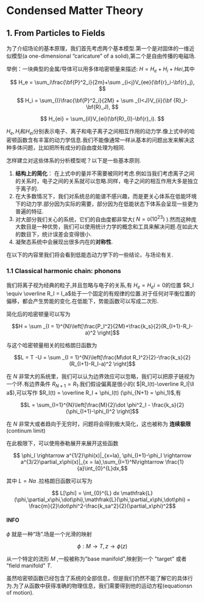 # Condensed Matter Theory

## 1. From Particles to Fields

为了介绍场论的基本原理，我们首先考虑两个基本模型.第一个是对固体的一维近似模型(a one-dimensional “caricature” of a solid),第二个是自由传播的电磁场.

举例：一块典型的金属/导体可以用多体哈密顿量来描述: $H = H_e+H_i+Hei$,其中

$$
H_e = \sum_i\frac{\bf{P}^2_i}{2m}+\sum _{i<j}V_{ee}(\bf{r}_i-\bf{r}_j),
$$

$$
H_i = \sum_{I}\frac{\bf{P}^2_i}{2M} + \sum _{I<J}V_{ii}(\bf {R}_I-\bf{R}_J),
$$

$$
H_{ei} = \sum_{iI}V_{ei}(\bf{R}_{I}-\bf{r}_i).
$$

$H_e,H_i$和$H_{ei}$分别表示电子、离子和电子离子之间相互作用的动力学.像上式中的哈密顿函数含有丰富的动力学信息.我们不能像通常一样从基本的问题出发来解决这种多体问题，比如把所有成分的自由度处理为相同.

怎样建立对这些体系的分析模型呢？以下是一些基本原则.

1. **结构上的简化**： 在上式中的量并不需要被同时考虑.例如当我们考虑离子之间的关系时，电子之间的关系就可以忽略.同样，电子之间的相互作用大多是独立于离子的.
2. 在大多数情况下，我们对系统总的能谱不感兴趣，而是更关心体系在低能环境下的动力学.部分因为实际的需要，部分因为在低能状态下体系会呈现一些更为普遍的特征.
3. 对大部分我们关心的系统，它们的自由度都非常大( $N = \mathtt O (10^{23})$ ).然而这种庞大数目是一种优势，我们可以使用统计力学的概念和工具来解决问题.在如此大的数目下，统计误差会变得很小.
4. 凝聚态系统中会展现出很多内在的**对称性**.

在以下的内容里我们将会看到低能态动力学下的一些结论，与场论有关.

### 1.1 Classical harmonic chain: phonons

我们将离子视为经典的粒子,并且忽略与电子的关系,有  $H_e = H_ei = 0$的位置 $R_I \equiv \overline R_I = I_a$处于一个固定的有规律的位置.对于任何对平衡位置的偏移，都会产生势能的变化.在低能下，势能函数可以写成二次形.

简化后的哈密顿量可以写为

$$H = \sum _{I = 1}^{N}\left[\frac{P_I^2}{2M}+\frac{k_s}{2}(R_{I+1}-R_I-a)^2 \right]$$

与这个哈密顿量相关的拉格朗日函数为

$$L = T -U = \sum _{I = 1}^{N}\left[\frac{M\dot R_I^2}{2}-\frac{k_s}{2}(R_{I+1}-R_I-a)^2 \right]$$

在 $N$ 非常大的系统里，我们可以认为边界效应可以忽略，我们可以把原子链视为一个环.有边界条件 $R_{N+1}=R_1$.我们假设偏离是很小的( $|R_I(t)-\overline R_I|\ll a$),可以写作 $R_I(t) = \overline R_I + \phi_I(t) (\phi_{N+1} = \phi_1)$,有

$$L = \sum_{I=1}^{N}\left[\frac{M}{2}\dot \phi^2_I - \frac{k_s}{2}(\phi_{I+1}-\phi_I)^2 \right]$$

在 $N$ 非常大或者趋向于无穷时，问题将会得到极大简化，这也被称为 **连续极限**(continum limit)

在此极限下，可以使用泰勒展开来展开这些函数

$$ \phi_I \rightarrow a^{1/2}\phi(x)|_{x=Ia}, \phi_{I+1}-\phi_I \rightarrow a^{3/2}\partial_x\phi(x)|_{x = Ia},\sum_{I=1}^N\rightarrow \frac{1}{a}\int_{0}^{L}dx,$$

其中 $L = Na$ .拉格朗日函数可以写为

$$ L[\phi] = \int_{0}^{L} dx \mathfrak{L} (\phi,\partial_x\phi,\dot\phi),\mathfrak{L}(\phi,\partial_x\phi,\dot\phi) = \frac{m}{2}\dot\phi^2-\frac{k_sa^2}{2}(\partial_x\phi)^2$$

#### INFO
$\phi$ 就是一种“场”.场是一个光滑的映射

$$ \phi: M \rightarrow T,z \rightarrow \phi(z)$$

从一个特定的流形 $M$ ,一般被称为"base manifold",映射到一个 "target" 或者 "field manifold" $T$.

虽然哈密顿函数已经包含了系统的全部信息，但是我们仍然不能了解它的具体行为.为了从函数中获得准确的物理信息，我们需要得到他的运动方程(equationsn of motion).